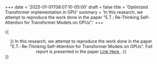 +++
date = '2025-01-01T08:07:10-05:00'
draft = false
title = 'Optimized Transformer implementation in GPU'
summary = 'In this research, we attempt to reproduce the work done in the paper "E.T.: Re-Thinking Self-Attention for Transformer Models on GPUs".'
+++

{{<center>}}
In this research, we attempt to reproduce the work done in the paper "E.T.: Re-Thinking Self-Attention for Transformer Models on GPUs".
Full report is presented in the paper 
<a class="resume-link" href="/pdfs/ET_Parch_Final_Report_Krishna_Panthi.pdf"> Link Here </a>.
{{</center>}}
